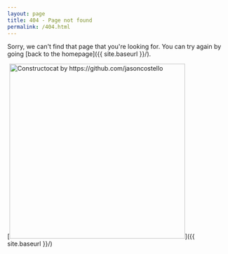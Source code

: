 ```yaml
---
layout: page
title: 404 - Page not found
permalink: /404.html
---
```


Sorry, we can't find that page that you're looking for. You can try again by going [back to the homepage]({{ site.baseurl }}/).

[<img src="http://athelo.net/images/404.jpg" alt="Constructocat by https://github.com/jasoncostello" style="width: 400px;"/>]({{ site.baseurl }}/)
